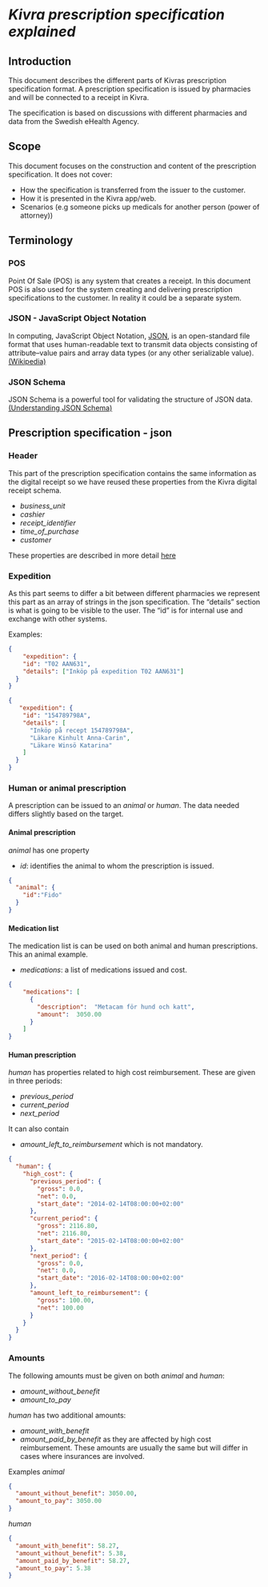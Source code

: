 # **_Kivra prescription specification explained_**

## Introduction
This document describes the different parts of Kivras prescription specification format. A prescription specification is issued by pharmacies and will be connected to a receipt in Kivra. 

The specification is based on discussions with different pharmacies and data from the Swedish eHealth Agency.

## Scope

This document focuses on the construction and content of the prescription specification. It does not cover:
- How the specification is transferred from the issuer to the customer.
- How it is presented in the Kivra app/web.
- Scenarios (e.g someone picks up medicals for another person (power of attorney))  

## Terminology

### POS

Point Of Sale (POS) is any system that creates a receipt. In this document POS is also used for the system creating and delivering prescription specifications to the customer.  In reality it could be a separate system.

### JSON - JavaScript Object Notation

In computing, JavaScript Object Notation, [JSON](https://www.json.org/), is an open-standard file format that uses human-readable text to transmit data objects consisting of attribute–value pairs and array data types (or any other serializable value). [(Wikipedia)](https://en.wikipedia.org/wiki/JSON)

### JSON Schema

JSON Schema is a powerful tool for validating the structure of JSON data. [(Understanding JSON Schema)](https://json-schema.org/understanding-json-schema/)

## Prescription specification - json

### Header

This part of the prescription specification contains the same information as the digital receipt so we have reused these properties from the Kivra digital receipt schema.  

- _business_unit_
- _cashier_
- _receipt_identifier_
- _time_of_purchase_
- _customer_

These properties are described in more detail [here](../retail/retail-schema-description.md)


### Expedition

As this part seems to differ a bit between different pharmacies we represent this part as an array of strings in the json specification. The “details” section is what is going to be visible to the user. The “id” is for internal use and exchange with other systems.

Examples:
```json
{
    "expedition": {
    "id": "T02 AAN631",
    "details": ["Inköp på expedition T02 AAN631"]
  }
}  
```

```json
{
   "expedition": {
    "id": "154789798A",
    "details": [
      "Inköp på recept 154789798A",
      "Läkare Kinhult Anna-Carin",
      "Läkare Winsö Katarina"
    ]
  }
}  
```

### Human or animal prescription
A prescription can be issued to an _animal_ or _human_. The data needed differs slightly based on the target.
#### Animal prescription
_animal_ has one property
- _id_: identifies the animal to whom the prescription is issued.
```json
{
  "animal": {
    "id":"Fido"
  }
}  
```

#### Medication list
The medication list is can be used on both animal and human prescriptions. This an animal example.
- _medications_:  a list of medications issued and cost.
```json
{
    "medications": [
      {
        "description":  "Metacam för hund och katt",
        "amount":  3050.00
      }
    ]
}  
```
#### Human prescription
_human_ has properties related to high cost reimbursement. These are given in three periods:
- _previous_period_
- _current_period_
- _next_period_

It can also contain 
- _amount_left_to_reimbursement_
which is not mandatory.

```json
{
  "human": {
    "high_cost": {
      "previous_period": {
        "gross": 0.0,
        "net": 0.0,
        "start_date": "2014-02-14T08:00:00+02:00"
      },
      "current_period": {
        "gross": 2116.80,
        "net": 2116.80,
        "start_date": "2015-02-14T08:00:00+02:00"
      },
      "next_period": {
        "gross": 0.0,
        "net": 0.0,
        "start_date": "2016-02-14T08:00:00+02:00"
      },
      "amount_left_to_reimbursement": {
        "gross": 100.00,
        "net": 100.00
      }      
    }
  }
}  
```

### Amounts
The following amounts must be given on both _animal_ and _human_:
- _amount_without_benefit_ 
- _amount_to_pay_

_human_ has two additional amounts:
- _amount_with_benefit_
- _amount_paid_by_benefit_
as they are affected by high cost reimbursement. These amounts are usually the same but will differ in cases where insurances are involved.

Examples
_animal_
```json
{
  "amount_without_benefit": 3050.00,
  "amount_to_pay": 3050.00
}  
```


_human_
```json
{
  "amount_with_benefit": 58.27,
  "amount_without_benefit": 5.38,
  "amount_paid_by_benefit": 58.27,  
  "amount_to_pay": 5.38
}  
```
